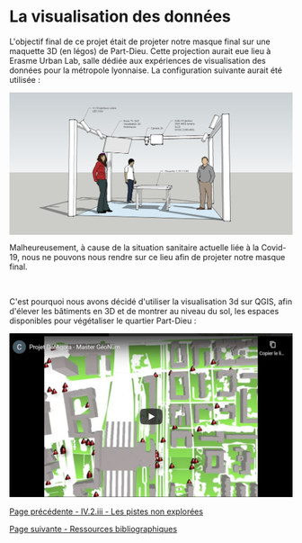 # La visualisation des données


L'objectif final de ce projet était de projeter notre masque final sur une maquette 3D (en légos) de Part-Dieu. Cette projection aurait eue lieu à Erasme Urban Lab, salle dédiée aux expériences de visualisation des données pour la métropole lyonnaise. 
La configuration suivante aurait été utilisée :    


<img align="center" src="maquette_tv.png">

Malheureusement, à cause de la situation sanitaire actuelle liée à la Covid-19, nous ne pouvons nous rendre sur ce lieu afin de projeter notre masque final.

<br/>

C'est pourquoi nous avons décidé d'utiliser la visualisation 3d sur QGIS, afin d'élever les bâtiments en 3D et de montrer au niveau du sol, les espaces disponibles pour végétaliser le quartier Part-Dieu :

[![IMAGE ALT TEXT](youtube.JPG)](https://youtu.be/wfCm6eUKysE "DatAgora")



[Page précédente - IV.2.iii - Les pistes non explorées](Pistes_non_explorées)

[Page suivante - Ressources bibliographiques](Bibliographie)